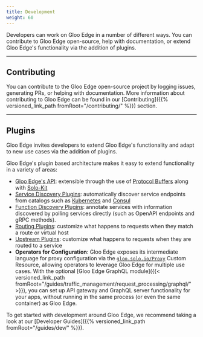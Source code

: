 ```yaml
---
title: Development
weight: 60
---
```


Developers can work on Gloo Edge in a number of different ways. You can contribute to Gloo Edge open-source, help with documentation, or extend Gloo Edge's functionality via the addition of plugins.

---

## Contributing

You can contribute to the Gloo Edge open-source project by logging issues, generating PRs, or helping with documentation. More information about contributing to Gloo Edge can be found in our [Contributing]({{% versioned_link_path fromRoot="/contributing/" %}}) section.

---

## Plugins

Gloo Edge invites developers to extend Gloo Edge's functionality and adapt to new use cases via the addition of plugins. 

Gloo Edge's plugin based architecture makes it easy to extend functionality in a variety of areas:

- [Gloo Edge's API](https://github.com/solo-io/gloo/tree/master/projects/gloo/api/v1): extensible through the use of [Protocol Buffers](https://developers.google.com/protocol-buffers/) along with [Solo-Kit](https://github.com/solo-io/solo-kit)
- [Service Discovery Plugins](https://github.com/solo-io/gloo/blob/master/projects/gloo/pkg/discovery/discovery.go#L21): automatically discover service endpoints from catalogs such as [Kubernetes](https://github.com/solo-io/gloo/tree/master/projects/gloo/pkg/plugins/kubernetes) and [Consul](https://github.com/solo-io/gloo/tree/master/projects/gloo/pkg/plugins/consul)
- [Function Discovery Plugins](https://github.com/solo-io/gloo/blob/master/projects/discovery/pkg/fds/interface.go#L31): annotate services with information discovered by polling services directly (such as OpenAPI endpoints and gRPC methods).
- [Routing Plugins](https://github.com/solo-io/gloo/blob/master/projects/gloo/pkg/plugins/plugin_interface.go#L53): customize what happens to requests when they match a route or virtual host
- [Upstream Plugins](https://github.com/solo-io/gloo/blob/master/projects/gloo/pkg/plugins/plugin_interface.go#L44): customize what happens to requests when they are routed to a service
- **Operators for Configuration**: Gloo Edge exposes its intermediate language for proxy configuration via the [`gloo.solo.io/Proxy`](https://gloo.solo.io/api/github.com/solo-io/gloo/projects/gloo/api/v1/proxy.proto.sk/#proxy) Custom Resource, allowing operators to leverage Gloo Edge for multiple use cases. With the optional [Gloo Edge GraphQL module]({{< versioned_link_path fromRoot="/guides/traffic_management/request_processing/graphql/" >}}), you can set up API gateway and GraphQL server functionality for your apps, without running in the same process (or even the same container) as Gloo Edge.

To get started with development around Gloo Edge, we recommend taking a look at our [Developer Guides]({{% versioned_link_path fromRoot="/guides/dev/" %}}).

